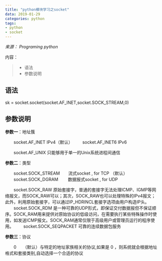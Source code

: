 ```yaml
---
title: "python模块学习之socket"
data: 2019-01-29
categories: python
tags:
- python
- socket
---
```



*来源： Programing python*


内容：

>- 语法
>- 参数说明



## 语法
sk = socket.socket(socket.AF_INET,socket.SOCK_STREAM,0)


<!-- more -->
## 参数说明
**参数一**：地址簇

　　socket.AF_INET IPv4（默认）
　　socket.AF_INET6 IPv6

　　socket.AF_UNIX 只能够用于单一的Unix系统进程间通信

**参数二**：类型

　　socket.SOCK_STREAM　　流式socket , for TCP （默认）
　　socket.SOCK_DGRAM　　 数据报式socket , for UDP

　　socket.SOCK_RAW 原始套接字，普通的套接字无法处理ICMP、IGMP等网络报文，而SOCK_RAW可以；其次，SOCK_RAW也可以处理特殊的IPv4报文；此外，利用原始套接字，可以通过IP_HDRINCL套接字选项由用户构造IP头。
　　socket.SOCK_RDM 是一种可靠的UDP形式，即保证交付数据报但不保证顺序。SOCK_RAM用来提供对原始协议的低级访问，在需要执行某些特殊操作时使用，如发送ICMP报文。SOCK_RAM通常仅限于高级用户或管理员运行的程序使用。
　　socket.SOCK_SEQPACKET 可靠的连续数据包服务

**参数三**：协议

　　0　　（默认）与特定的地址家族相关的协议,如果是 0 ，则系统就会根据地址格式和套接类别,自动选择一个合适的协议




